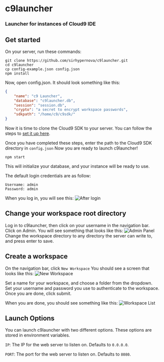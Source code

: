 # c9launcher
### Launcher for instances of Cloud9 IDE

## Get started
On your server, run these commands:
```
git clone https://github.com/sirhypernova/c9launcher.git
cd c9launcher
cp config-example.json config.json
npm install
```
Now, open config.json.
It should look something like this:
```json
{
    "name": "c9 Launcher",
    "database": "c9launcher.db",
    "session": "session.db",
    "crypto": "a secret to encrypt workspace passwords",
    "sdkpath": "/home/c9/c9sdk/"
}
```
Now it is time to clone the Cloud9 SDK to your server.
You can follow the steps to [set it up here](https://github.com/c9/core/).

Once you have completed these steps, enter the path to the Cloud9 SDK directory in `config.json`
Now you are ready to launch c9launcher!

```
npm start
```

This will initialize your database, and your instance will be ready to use.

The default login credentials are as follow:
```
Username: admin
Password: admin
```

When you log in, you will see this:
![After login](https://dogs.are-la.me/8a0aa9.png)

## Change your workspace root directory
Log in to c9launcher, then click on your username in the navigation bar.
Click on Admin.
You will see something that looks like this:
![Admin Panel](https://dogs.are-la.me/e74e41.png)
Change the workspace directory to any directory the server can write to, and press enter to save.

## Create a workspace

On the navigation bar, click `New Workspace`
You should see a screen that looks like this:
![New Workspace](https://dogs.are-la.me/0414dc.png)

Set a name for your workspace, and choose a folder from the dropdown.
Set your username and password you use to authenticate to the workspace.
Once you are done, click submit.

When you are done, you should see something like this:
![Workspace List](https://dogs.are-la.me/ec6196.png)

## Launch Options

You can launch c9launcher with two different options.
These options are stored in environment variables.

`IP`: The IP for the web server to listen on. Defaults to `0.0.0.0`.

`PORT`: The port for the web server to listen on. Defaults to `8080`.